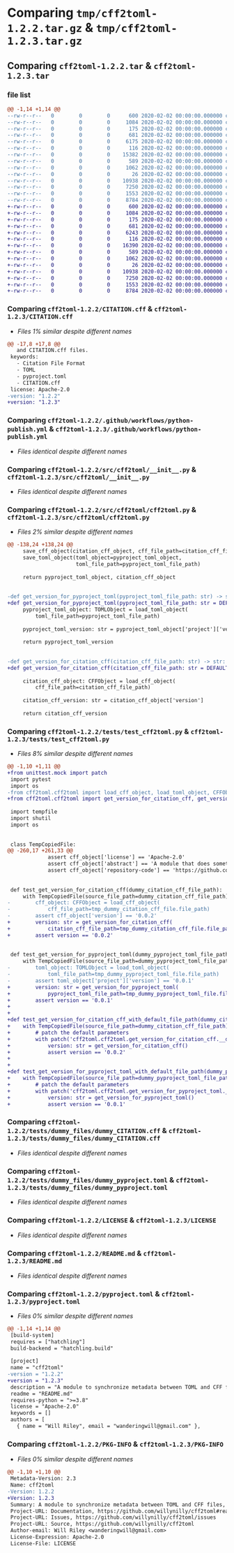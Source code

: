 # Comparing `tmp/cff2toml-1.2.2.tar.gz` & `tmp/cff2toml-1.2.3.tar.gz`

## Comparing `cff2toml-1.2.2.tar` & `cff2toml-1.2.3.tar`

### file list

```diff
@@ -1,14 +1,14 @@
--rw-r--r--   0        0        0      600 2020-02-02 00:00:00.000000 cff2toml-1.2.2/CITATION.cff
--rw-r--r--   0        0        0     1084 2020-02-02 00:00:00.000000 cff2toml-1.2.2/.github/workflows/python-publish.yml
--rw-r--r--   0        0        0      175 2020-02-02 00:00:00.000000 cff2toml-1.2.2/.vscode/settings.json
--rw-r--r--   0        0        0      681 2020-02-02 00:00:00.000000 cff2toml-1.2.2/src/cff2toml/__init__.py
--rw-r--r--   0        0        0     6175 2020-02-02 00:00:00.000000 cff2toml-1.2.2/src/cff2toml/cff2toml.py
--rw-r--r--   0        0        0      116 2020-02-02 00:00:00.000000 cff2toml-1.2.2/tests/__init__.py
--rw-r--r--   0        0        0    15382 2020-02-02 00:00:00.000000 cff2toml-1.2.2/tests/test_cff2toml.py
--rw-r--r--   0        0        0      589 2020-02-02 00:00:00.000000 cff2toml-1.2.2/tests/dummy_files/dummy_CITATION.cff
--rw-r--r--   0        0        0     1062 2020-02-02 00:00:00.000000 cff2toml-1.2.2/tests/dummy_files/dummy_pyproject.toml
--rw-r--r--   0        0        0       26 2020-02-02 00:00:00.000000 cff2toml-1.2.2/.gitignore
--rw-r--r--   0        0        0    10938 2020-02-02 00:00:00.000000 cff2toml-1.2.2/LICENSE
--rw-r--r--   0        0        0     7250 2020-02-02 00:00:00.000000 cff2toml-1.2.2/README.md
--rw-r--r--   0        0        0     1553 2020-02-02 00:00:00.000000 cff2toml-1.2.2/pyproject.toml
--rw-r--r--   0        0        0     8784 2020-02-02 00:00:00.000000 cff2toml-1.2.2/PKG-INFO
+-rw-r--r--   0        0        0      600 2020-02-02 00:00:00.000000 cff2toml-1.2.3/CITATION.cff
+-rw-r--r--   0        0        0     1084 2020-02-02 00:00:00.000000 cff2toml-1.2.3/.github/workflows/python-publish.yml
+-rw-r--r--   0        0        0      175 2020-02-02 00:00:00.000000 cff2toml-1.2.3/.vscode/settings.json
+-rw-r--r--   0        0        0      681 2020-02-02 00:00:00.000000 cff2toml-1.2.3/src/cff2toml/__init__.py
+-rw-r--r--   0        0        0     6243 2020-02-02 00:00:00.000000 cff2toml-1.2.3/src/cff2toml/cff2toml.py
+-rw-r--r--   0        0        0      116 2020-02-02 00:00:00.000000 cff2toml-1.2.3/tests/__init__.py
+-rw-r--r--   0        0        0    16390 2020-02-02 00:00:00.000000 cff2toml-1.2.3/tests/test_cff2toml.py
+-rw-r--r--   0        0        0      589 2020-02-02 00:00:00.000000 cff2toml-1.2.3/tests/dummy_files/dummy_CITATION.cff
+-rw-r--r--   0        0        0     1062 2020-02-02 00:00:00.000000 cff2toml-1.2.3/tests/dummy_files/dummy_pyproject.toml
+-rw-r--r--   0        0        0       26 2020-02-02 00:00:00.000000 cff2toml-1.2.3/.gitignore
+-rw-r--r--   0        0        0    10938 2020-02-02 00:00:00.000000 cff2toml-1.2.3/LICENSE
+-rw-r--r--   0        0        0     7250 2020-02-02 00:00:00.000000 cff2toml-1.2.3/README.md
+-rw-r--r--   0        0        0     1553 2020-02-02 00:00:00.000000 cff2toml-1.2.3/pyproject.toml
+-rw-r--r--   0        0        0     8784 2020-02-02 00:00:00.000000 cff2toml-1.2.3/PKG-INFO
```

### Comparing `cff2toml-1.2.2/CITATION.cff` & `cff2toml-1.2.3/CITATION.cff`

 * *Files 1% similar despite different names*

```diff
@@ -17,8 +17,8 @@
   and CITATION.cff files.
 keywords:
   - Citation File Format
   - TOML
   - pyproject.toml
   - CITATION.cff
 license: Apache-2.0
-version: "1.2.2"
+version: "1.2.3"
```

### Comparing `cff2toml-1.2.2/.github/workflows/python-publish.yml` & `cff2toml-1.2.3/.github/workflows/python-publish.yml`

 * *Files identical despite different names*

### Comparing `cff2toml-1.2.2/src/cff2toml/__init__.py` & `cff2toml-1.2.3/src/cff2toml/__init__.py`

 * *Files identical despite different names*

### Comparing `cff2toml-1.2.2/src/cff2toml/cff2toml.py` & `cff2toml-1.2.3/src/cff2toml/cff2toml.py`

 * *Files 2% similar despite different names*

```diff
@@ -138,24 +138,24 @@
     save_cff_object(citation_cff_object, cff_file_path=citation_cff_file_path)
     save_toml_object(toml_object=pyproject_toml_object,
                      toml_file_path=pyproject_toml_file_path)
 
     return pyproject_toml_object, citation_cff_object
 
 
-def get_version_for_pyproject_toml(pyproject_toml_file_path: str) -> str:
+def get_version_for_pyproject_toml(pyproject_toml_file_path: str = DEFAULT_PYPROJECT_TOML_FILE_PATH) -> str:
     pyproject_toml_object: TOMLObject = load_toml_object(
         toml_file_path=pyproject_toml_file_path)
 
     pyproject_toml_version: str = pyproject_toml_object['project']['version']
 
     return pyproject_toml_version
 
 
-def get_version_for_citation_cff(citation_cff_file_path: str) -> str:
+def get_version_for_citation_cff(citation_cff_file_path: str = DEFAULT_CITATION_CFF_FILE_PATH) -> str:
 
     citation_cff_object: CFFObject = load_cff_object(
         cff_file_path=citation_cff_file_path)
 
     citation_cff_version: str = citation_cff_object['version']
 
     return citation_cff_version
```

### Comparing `cff2toml-1.2.2/tests/test_cff2toml.py` & `cff2toml-1.2.3/tests/test_cff2toml.py`

 * *Files 8% similar despite different names*

```diff
@@ -1,10 +1,11 @@
+from unittest.mock import patch
 import pytest
 import os
-from cff2toml.cff2toml import load_cff_object, load_toml_object, CFFObject, TOMLObject, TransformCFFObjectWithTOMLObjectFunction, TransformTOMLObjectWithCFFObjectFunction, set_version_for_pyproject_toml_and_citation_cff, update_cff_with_toml, update_citation_cff_with_pyproject_toml, update_pyproject_toml_with_citation_cff, update_toml_with_cff
+from cff2toml.cff2toml import get_version_for_citation_cff, get_version_for_pyproject_toml, load_cff_object, load_toml_object, CFFObject, TOMLObject, TransformCFFObjectWithTOMLObjectFunction, TransformTOMLObjectWithCFFObjectFunction, set_version_for_pyproject_toml_and_citation_cff, update_cff_with_toml, update_citation_cff_with_pyproject_toml, update_pyproject_toml_with_citation_cff, update_toml_with_cff
 
 import tempfile
 import shutil
 import os
 
 
 class TempCopiedFile:
@@ -260,17 +261,33 @@
             assert cff_object['license'] == 'Apache-2.0'
             assert cff_object['abstract'] == 'A module that does something cool.'
             assert cff_object['repository-code'] == 'https://github.com/willynilly/somewherecool'
 
 
 def test_get_version_for_citation_cff(dummy_citation_cff_file_path):
     with TempCopiedFile(source_file_path=dummy_citation_cff_file_path) as tmp_dummy_citation_cff_file:
-        cff_object: CFFObject = load_cff_object(
-            cff_file_path=tmp_dummy_citation_cff_file.file_path)
-        assert cff_object['version'] == '0.0.2'
+        version: str = get_version_for_citation_cff(
+            citation_cff_file_path=tmp_dummy_citation_cff_file.file_path)
+        assert version == '0.0.2'
 
 
 def test_get_version_for_pyproject_toml(dummy_pyproject_toml_file_path):
     with TempCopiedFile(source_file_path=dummy_pyproject_toml_file_path) as tmp_dummy_pyproject_toml_file:
-        toml_object: TOMLObject = load_toml_object(
-            toml_file_path=tmp_dummy_pyproject_toml_file.file_path)
-        assert toml_object['project']['version'] == '0.0.1'
+        version: str = get_version_for_pyproject_toml(
+            pyproject_toml_file_path=tmp_dummy_pyproject_toml_file.file_path)
+        assert version == '0.0.1'
+
+
+def test_get_version_for_citation_cff_with_default_file_path(dummy_citation_cff_file_path):
+    with TempCopiedFile(source_file_path=dummy_citation_cff_file_path) as tmp_dummy_citation_cff_file:
+        # patch the default parameters
+        with patch('cff2toml.cff2toml.get_version_for_citation_cff.__defaults__', (tmp_dummy_citation_cff_file.file_path,)):
+            version: str = get_version_for_citation_cff()
+            assert version == '0.0.2'
+
+
+def test_get_version_for_pyproject_toml_with_default_file_path(dummy_pyproject_toml_file_path):
+    with TempCopiedFile(source_file_path=dummy_pyproject_toml_file_path) as tmp_dummy_pyproject_toml_file:
+        # patch the default parameters
+        with patch('cff2toml.cff2toml.get_version_for_pyproject_toml.__defaults__', (tmp_dummy_pyproject_toml_file.file_path,)):
+            version: str = get_version_for_pyproject_toml()
+            assert version == '0.0.1'
```

### Comparing `cff2toml-1.2.2/tests/dummy_files/dummy_CITATION.cff` & `cff2toml-1.2.3/tests/dummy_files/dummy_CITATION.cff`

 * *Files identical despite different names*

### Comparing `cff2toml-1.2.2/tests/dummy_files/dummy_pyproject.toml` & `cff2toml-1.2.3/tests/dummy_files/dummy_pyproject.toml`

 * *Files identical despite different names*

### Comparing `cff2toml-1.2.2/LICENSE` & `cff2toml-1.2.3/LICENSE`

 * *Files identical despite different names*

### Comparing `cff2toml-1.2.2/README.md` & `cff2toml-1.2.3/README.md`

 * *Files identical despite different names*

### Comparing `cff2toml-1.2.2/pyproject.toml` & `cff2toml-1.2.3/pyproject.toml`

 * *Files 0% similar despite different names*

```diff
@@ -1,14 +1,14 @@
 [build-system]
 requires = ["hatchling"]
 build-backend = "hatchling.build"
 
 [project]
 name = "cff2toml"
-version = "1.2.2"
+version = "1.2.3"
 description = "A module to synchronize metadata between TOML and CFF files, including between pyproject.toml and CITATION.cff files."
 readme = "README.md"
 requires-python = ">=3.8"
 license = "Apache-2.0"
 keywords = []
 authors = [
   { name = "Will Riley", email = "wanderingwill@gmail.com" },
```

### Comparing `cff2toml-1.2.2/PKG-INFO` & `cff2toml-1.2.3/PKG-INFO`

 * *Files 0% similar despite different names*

```diff
@@ -1,10 +1,10 @@
 Metadata-Version: 2.3
 Name: cff2toml
-Version: 1.2.2
+Version: 1.2.3
 Summary: A module to synchronize metadata between TOML and CFF files, including between pyproject.toml and CITATION.cff files.
 Project-URL: Documentation, https://github.com/willynilly/cff2toml#readme
 Project-URL: Issues, https://github.com/willynilly/cff2toml/issues
 Project-URL: Source, https://github.com/willynilly/cff2toml
 Author-email: Will Riley <wanderingwill@gmail.com>
 License-Expression: Apache-2.0
 License-File: LICENSE
```


